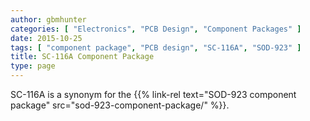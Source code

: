 ```yaml
---
author: gbmhunter
categories: [ "Electronics", "PCB Design", "Component Packages" ]
date: 2015-10-25
tags: [ "component package", "PCB design", "SC-116A", "SOD-923" ]
title: SC-116A Component Package
type: page
---
```


SC-116A is a synonym for the {{% link-rel text="SOD-923 component package" src="sod-923-component-package/" %}}.
